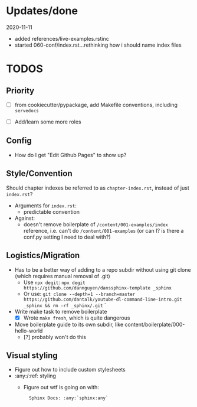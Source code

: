 # Updates/done


2020-11-11
- added references/live-examples.rstinc
- started 060-conf/index.rst...rethinking how i should name index files


# TODOS

## Priority

- [ ] from cookiecutter/pypackage, add Makefile conventions, including `servedocs`
- [ ] Add/learn some more roles


## Config

- How do I get "Edit Github Pages" to show up?

## Style/Convention

Should chapter indexes be referred to as `chapter-index.rst`, instead of just `index.rst`?
- Arguments for `index.rst`:
    - predictable convention    
- Against:
    - doesn't remove boilerplate of `/content/001-examples/index` reference, i.e. can't do `/content/001-examples` (or can I? is there a conf.py setting I need to deal with?)

## Logistics/Migration

- Has to be a better way of adding to a repo subdir without using git clone (which requires manual removal of .git)
    - Use `npx degit`: `npx degit https://github.com/dannguyen/danssphinx-template _sphinx`
    - Or use: `git clone --depth=1 --branch=master https://github.com/dantalk/youtube-dl-command-line-intro.git _sphinx && rm -rf _sphinx/.git`
`
- Write make task to remove boilerplate
    - [X] Wrote `make fresh`, which is quite dangerous

- Move boilerplate guide to its own subdir, like content/boilerplate/000-hello-world
    - [?] probably won't do this


## Visual styling

- Figure out how to include custom stylesheets
- :any:/:ref: styling
    - Figure out wtf is going on with: 
    
            Sphinx Docs: :any:`sphinx:any`


